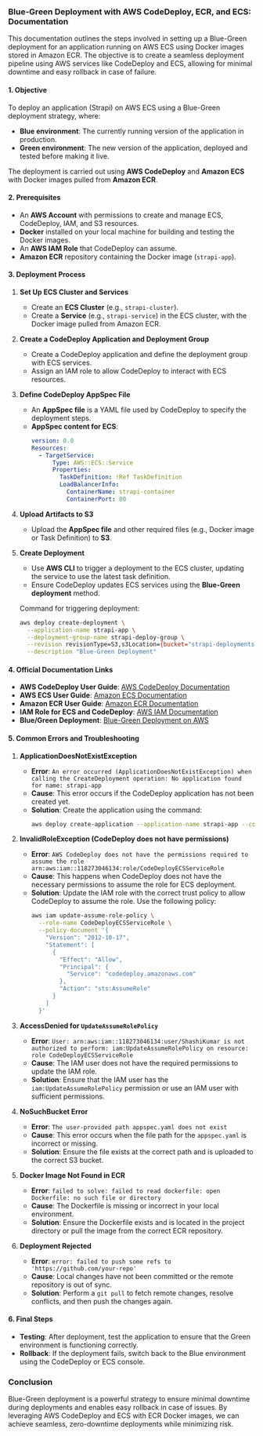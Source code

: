 ### Blue-Green Deployment with AWS CodeDeploy, ECR, and ECS: Documentation

This documentation outlines the steps involved in setting up a Blue-Green deployment for an application running on AWS ECS using Docker images stored in Amazon ECR. The objective is to create a seamless deployment pipeline using AWS services like CodeDeploy and ECS, allowing for minimal downtime and easy rollback in case of failure.

#### **1. Objective**
To deploy an application (Strapi) on AWS ECS using a Blue-Green deployment strategy, where:
- **Blue environment**: The currently running version of the application in production.
- **Green environment**: The new version of the application, deployed and tested before making it live.

The deployment is carried out using **AWS CodeDeploy** and **Amazon ECS** with Docker images pulled from **Amazon ECR**.

#### **2. Prerequisites**
- An **AWS Account** with permissions to create and manage ECS, CodeDeploy, IAM, and S3 resources.
- **Docker** installed on your local machine for building and testing the Docker images.
- An **AWS IAM Role** that CodeDeploy can assume.
- **Amazon ECR** repository containing the Docker image (`strapi-app`).

#### **3. Deployment Process**
1. **Set Up ECS Cluster and Services**
   - Create an **ECS Cluster** (e.g., `strapi-cluster`).
   - Create a **Service** (e.g., `strapi-service`) in the ECS cluster, with the Docker image pulled from Amazon ECR.

2. **Create a CodeDeploy Application and Deployment Group**
   - Create a CodeDeploy application and define the deployment group with ECS services.
   - Assign an IAM role to allow CodeDeploy to interact with ECS resources.

3. **Define CodeDeploy AppSpec File**
   - An **AppSpec file** is a YAML file used by CodeDeploy to specify the deployment steps.
   - **AppSpec content for ECS**:
     ```yaml
     version: 0.0
     Resources:
       - TargetService:
           Type: AWS::ECS::Service
           Properties:
             TaskDefinition: !Ref TaskDefinition
             LoadBalancerInfo:
               ContainerName: strapi-container
               ContainerPort: 80
     ```

4. **Upload Artifacts to S3**
   - Upload the **AppSpec file** and other required files (e.g., Docker image or Task Definition) to **S3**.

5. **Create Deployment**
   - Use **AWS CLI** to trigger a deployment to the ECS cluster, updating the service to use the latest task definition.
   - Ensure CodeDeploy updates ECS services using the **Blue-Green deployment** method.

   Command for triggering deployment:
   ```bash
   aws deploy create-deployment \
     --application-name strapi-app \
     --deployment-group-name strapi-deploy-group \
     --revision revisionType=S3,s3Location={bucket="strapi-deployments-bucket",key="appspec.yaml",bundleType=YAML} \
     --description "Blue-Green Deployment"
   ```

#### **4. Official Documentation Links**
- **AWS CodeDeploy User Guide**: [AWS CodeDeploy Documentation](https://docs.aws.amazon.com/codedeploy/latest/userguide/welcome.html)
- **AWS ECS User Guide**: [Amazon ECS Documentation](https://docs.aws.amazon.com/ecs/latest/userguide/what-is-fargate.html)
- **Amazon ECR User Guide**: [Amazon ECR Documentation](https://docs.aws.amazon.com/AmazonECR/latest/userguide/what-is-ecr.html)
- **IAM Role for ECS and CodeDeploy**: [AWS IAM Documentation](https://docs.aws.amazon.com/IAM/latest/UserGuide/)
- **Blue/Green Deployment**: [Blue-Green Deployment on AWS](https://aws.amazon.com/blogs/devops/blue-green-deployment-using-aws-codedeploy/)

#### **5. Common Errors and Troubleshooting**

1. **ApplicationDoesNotExistException**
   - **Error**: `An error occurred (ApplicationDoesNotExistException) when calling the CreateDeployment operation: No application found for name: strapi-app`
   - **Cause**: This error occurs if the CodeDeploy application has not been created yet.
   - **Solution**: Create the application using the command:
     ```bash
     aws deploy create-application --application-name strapi-app --compute-platform ECS
     ```

2. **InvalidRoleException (CodeDeploy does not have permissions)**
   - **Error**: `AWS CodeDeploy does not have the permissions required to assume the role arn:aws:iam::118273046134:role/CodeDeployECSServiceRole`
   - **Cause**: This happens when CodeDeploy does not have the necessary permissions to assume the role for ECS deployment.
   - **Solution**: Update the IAM role with the correct trust policy to allow CodeDeploy to assume the role. Use the following policy:
     ```bash
     aws iam update-assume-role-policy \
       --role-name CodeDeployECSServiceRole \
       --policy-document '{
         "Version": "2012-10-17",
         "Statement": [
           {
             "Effect": "Allow",
             "Principal": {
               "Service": "codedeploy.amazonaws.com"
             },
             "Action": "sts:AssumeRole"
           }
         ]
       }'
     ```

3. **AccessDenied for `UpdateAssumeRolePolicy`**
   - **Error**: `User: arn:aws:iam::118273046134:user/ShashiKumar is not authorized to perform: iam:UpdateAssumeRolePolicy on resource: role CodeDeployECSServiceRole`
   - **Cause**: The IAM user does not have the required permissions to update the IAM role.
   - **Solution**: Ensure that the IAM user has the `iam:UpdateAssumeRolePolicy` permission or use an IAM user with sufficient permissions.

4. **NoSuchBucket Error**
   - **Error**: `The user-provided path appspec.yaml does not exist`
   - **Cause**: This error occurs when the file path for the `appspec.yaml` is incorrect or missing.
   - **Solution**: Ensure the file exists at the correct path and is uploaded to the correct S3 bucket.

5. **Docker Image Not Found in ECR**
   - **Error**: `failed to solve: failed to read dockerfile: open Dockerfile: no such file or directory`
   - **Cause**: The Dockerfile is missing or incorrect in your local environment.
   - **Solution**: Ensure the Dockerfile exists and is located in the project directory or pull the image from the correct ECR repository.

6. **Deployment Rejected**
   - **Error**: `error: failed to push some refs to 'https://github.com/your-repo'`
   - **Cause**: Local changes have not been committed or the remote repository is out of sync.
   - **Solution**: Perform a `git pull` to fetch remote changes, resolve conflicts, and then push the changes again.

#### **6. Final Steps**
- **Testing**: After deployment, test the application to ensure that the Green environment is functioning correctly.
- **Rollback**: If the deployment fails, switch back to the Blue environment using the CodeDeploy or ECS console.

### Conclusion
Blue-Green deployment is a powerful strategy to ensure minimal downtime during deployments and enables easy rollback in case of issues. By leveraging AWS CodeDeploy and ECS with ECR Docker images, we can achieve seamless, zero-downtime deployments while minimizing risk.

